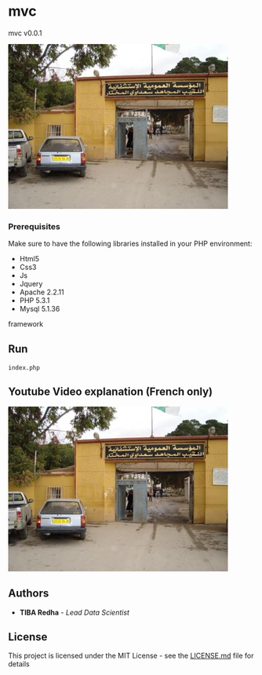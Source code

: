 # mvc

mvc
v0.0.1

![Alt Text](tiba.jpg)


### Prerequisites

Make sure to have the following libraries installed in your PHP environment:

- Html5
- Css3
- Js 
- Jquery
- Apache 2.2.11
- PHP 5.3.1
- Mysql 5.1.36


framework

## Run

```
index.php
```
## Youtube Video explanation (French only)


![Alt Text](tiba.jpg)

## Authors

* **TIBA Redha** - *Lead Data Scientist* 

## License

This project is licensed under the MIT License - see the [LICENSE.md](LICENSE.md) file for details
